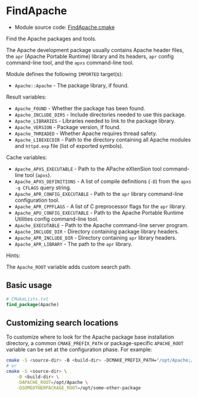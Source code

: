 <!-- This is auto-generated file. -->
# FindApache

* Module source code: [FindApache.cmake](https://github.com/petk/php-build-system/blob/master/cmake/cmake/modules/FindApache.cmake)

Find the Apache packages and tools.

The Apache development package usually contains Apache header files, the `apr`
(Apache Portable Runtime) library and its headers, `apr` config command-line
tool, and the `apxs` command-line tool.

Module defines the following `IMPORTED` target(s):

* `Apache::Apache` - The package library, if found.

Result variables:

* `Apache_FOUND` - Whether the package has been found.
* `Apache_INCLUDE_DIRS` - Include directories needed to use this package.
* `Apache_LIBRARIES` - Libraries needed to link to the package library.
* `Apache_VERSION` - Package version, if found.
* `Apache_THREADED` - Whether Apache requires thread safety.
* `Apache_LIBEXECDIR` - Path to the directory containing all Apache modules and
  `httpd.exp` file (list of exported symbols).

Cache variables:

* `Apache_APXS_EXECUTABLE` - Path to the APache eXtenSion tool command-line tool
  (`apxs`).
* `Apache_APXS_DEFINITIONS` - A list of compile definitions (`-D`) from the
  `apxs -q CFLAGS` query string.
* `Apache_APR_CONFIG_EXECUTABLE` - Path to the `apr` library command-line
  configuration tool.
* `Apache_APR_CPPFLAGS` - A list of C preprocessor flags for the `apr` library.
* `Apache_APU_CONFIG_EXECUTABLE` - Path to the Apache Portable Runtime Utilities
  config command-line tool.
* `Apache_EXECUTABLE` - Path to the Apache command-line server program.
* `Apache_INCLUDE_DIR` - Directory containing package library headers.
* `Apache_APR_INCLUDE_DIR` - Directory containing `apr` library headers.
* `Apache_APR_LIBRARY` - The path to the `apr` library.

Hints:

The `Apache_ROOT` variable adds custom search path.

## Basic usage

```cmake
# CMakeLists.txt
find_package(Apache)
```

## Customizing search locations

To customize where to look for the Apache package base
installation directory, a common `CMAKE_PREFIX_PATH` or
package-specific `APACHE_ROOT` variable can be set at
the configuration phase. For example:

```sh
cmake -S <source-dir> -B <build-dir> -DCMAKE_PREFIX_PATH="/opt/Apache;/opt/some-other-package"
# or
cmake -S <source-dir> \
    -B <build-dir> \
    -DAPACHE_ROOT=/opt/Apache \
    -DSOMEOTHERPACKAGE_ROOT=/opt/some-other-package
```
